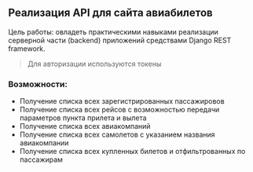 ## Реализация API для сайта авиабилетов
Цель работы: овладеть практическими навыками реализации серверной части (backend) приложений средствами Django REST framework.

> Для авторизации используются токены

### Возможности:

- Получение списка всех зарегистрированных пассажировов
- Получение списка всех рейсов с возможностью передачи параметров пункта прилета и вылета
- Получение списка всех авиакомпаний
- Получение списка всех самолетов с указанием названия авиакомпании
- Получение списка всех купленных билетов и отфильтрованных по пассажирам